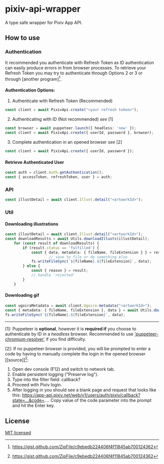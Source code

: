 # **pixiv-api-wrapper**

A type safe wrapper for Pixiv App API.

## **How to use**

### **Authentication**

It recommended you authenticate with Refresh Token as ID authentication can easily produce errors in from browser processes. To retrieve your Refresh Token you may try to authenticate through Options 2 or 3 or through [another program][^f1].

#### **Authentication Options**:

1. Authenticate with Refresh Token (Recommended)
```typescript 
const client = await PixivApi.create("<your refresh token>");
```

2. Authenticating with ID (Not recommended) *see* [1]
```typescript 
const browser = await puppeteer.launch({ headless: 'new' });
const client = await PixivApi.create({ userId, password }, browser);
```

3. Complete authentication in an opened browser *see* [2]
```typescript 
const client = await PixivApi.create({ userId, password });
```

#### **Retrieve Authenticated User**
```typescript 
const auth = client.Auth.getAuthentication();
const { accessToken, refreshToken, user } = auth;
```

### **API**

```typescript 
const illustDetail = await client.Illust.detail("<artworkId>");
```

### **Util**

#### Downloading illustrations

```typescript 
const illustDetail = await client.Illust.detail("<artworkId>");
const downloadResults = await Utils.downloadIllusts(illustDetail);
	for (const result of downloadResults) {
		if (result.status == 'fulfilled') {
			const { data, metadata: { fileName, fileExtension } } = result.value;
					// save to file or do something else
			fs.writeFileSync(`${fileName}.${fileExtension}`, data);
		} else {
			const { reason } = result;
      		// handle 'rejected'
		}
	}
```

#### Downloading gif

```typescript 
const ugoiraMetadata = await client.Ugoira.metadata("<artworkId>");
const { metadata: { fileName, fileExtension }, data } = await Utils.downloadUgoira(ugoiraMetadata);
fs.writeFileSync(`${fileName}.${fileExtension}`, data);
```

---

[1]: Puppeteer is **optional**, however it is **required if** you choose to authenticate by ID in a *headless* browser.
Recommended to use ['puppeteer-chromium-resolver'](https://www.npmjs.com/package/puppeteer-chromium-resolver) if you find difficulty.

[2]: If no puppeteer browser is provided, you will be prompted to enter a code by having to manually complete the login in the opened browser [[source]][^f1]:
1. Open dev console (F12) and switch to network tab.
2. Enable persistent logging ("Preserve log").
3. Type into the filter field: callback?
4. Proceed with Pixiv login.
5. After logging in you should see a blank page and request that looks like this: https://app-api.pixiv.net/web/v1/users/auth/pixiv/callback?state=...&code=.... Copy value of the code parameter into the prompt and hit the Enter key.

[^f1]: https://gist.github.com/ZipFile/c9ebedb224406f4f11845ab700124362

## **License**

[MIT licensed](LICENSE)